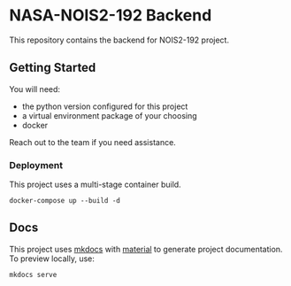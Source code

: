 # NASA-NOIS2-192 Backend
This repository contains the backend for NOIS2-192 project.

## Getting Started
You will need:
- the python version configured for this project
- a virtual environment package of your choosing
- docker

Reach out to the team if you need assistance.


### Deployment
This project uses a multi-stage container build.

`docker-compose up --build -d` 

## Docs
This project uses [mkdocs](https://www.mkdocs.org/) with [material](https://squidfunk.github.io/mkdocs-material/) to
generate project documentation. To preview locally, use:
```bash
mkdocs serve
```

